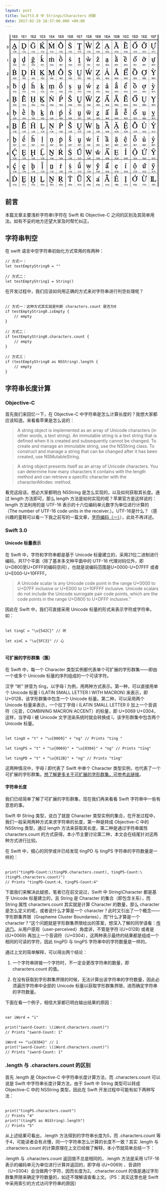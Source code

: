 ```yaml
---
layout: post
title: Swift3.0 中 Strings/Characters 闲聊
date: 2017-02-19 18:37:00.000 +09:00
---
```


![unicode-latin-extended-additional](/assets/images/2017/unicode-latin-extended-additional.png)

## 前言 

本篇文章主要浅析字符串\字符在 Swift 和 Objective-C 之间的区别及其简单用法。如有不妥的地方还望大家及时帮忙纠正。

## 字符串判空

在 swift 语言中空字符串初始化方式常用的有两种：

```
// 方式一：
let testEmptyString0 = ""

// 方式二：
let testEmptyString1 = String()

```

在开发过程中，我们应该如何用正确的方式来对字符串进行判空处理呢？

```

// 方式一：这种方式其实就是判断 characters.count 是否为0
if testEmptyString0.isEmpty {
    // empty
}

// 方式二：
if testEmptyString0.characters.count {
    // empty
}

// 方式三：
if (testEmptyString0 as NSString).length {
    // empty
}

```

## 字符串长度计算

### Objective-C

首先我们来回忆一下，在 Objective-C 中字符串是怎么计算长度的？我想大家都应该知道。来看看苹果是怎么说的：

> A string object is implemented as an array of Unicode characters (in other words, a text string). An immutable string is a text string that is defined when it is created and subsequently cannot be changed. To create and manage an immutable string, use the NSString class. To construct and manage a string that can be changed after it has been created, use NSMutableString.

> A string object presents itself as an array of Unicode characters. You can determine how many characters it contains with the length method and can retrieve a specific character with the characterAtIndex: method. 


看完这段话，想必大家都明白 NSString 是怎么实现的，以及如何获取其长度。通过 length 方法即可，那么 length 方法是如何实现的呢？苹果官方是这样说的：length 方法利用的是 UTF-16 表示的十六位编码单元数字为单位进行计算的（The number of UTF-16 code units in the receiver.）。UTF-16是什么？（感兴趣的童鞋可以看一下我之前写的一篇文章，[字符编码（一）](https://tingxins.com/2017/01/character-encoding-01/)），此处不再详述。

### Swift 3.0

#### Unicode 标量表示

在 Swift 中，字符和字符串都是基于 Unicode 标量建立的，采用21位二进制进行编码，共17个平面（除了基本多文种平面中的 UTF-16 代理对码位外，即U+D800至U+DFFF的编码空间），也就是说编码范围是U+0000-U+D7FFF 或者 U+E000-U+10FFFF。

> A Unicode scalar is any Unicode code point in the range U+0000 to U+D7FF inclusive or U+E000 to U+10FFFF inclusive. Unicode scalars do not include the Unicode surrogate pair code points, which are the code points in the range U+D800 to U+DFFF inclusive.”

因此在 Swift 中，我们可直接采用 Unicode 标量的形式来表示字符或字符串，如：

```

let tingC = "\u{542C}" // 听

let xinC = "\u{5FC3}" // 心
 
```

#### 可扩展的字形群集（簇）
 
在 Swift 中，每一个 Character 类型实例都代表单个可扩展的字形群集——即由一个或多个 Unicode 标量的序列组成的一个可读字符。

汉字 “听” 拼音为 tīng，以字母 ī 为例，用两种方式表示。第一种，可以直接用单个 Unicode 标量 ī (LATIN SMALL LETTER I WITH MACRON) 来表示，即 U+012B，该字形群集中包含一个 Unicode 标量。第二种，可以采用两个 Unicode 标量来表示，一个拉丁字母 i (LATIN SMALL LETTER I) 加上一个音调符（元音，COMBINING MACRON ACCENT）的标量，即 U+0069 U+0304，这样，当字母 i 被 Unicode 文字渲染系统时就会转换成 ī，该字形群集中包含两个 Unicode 标量。

```

let tingO = "t" + "\u{0069}" + "ng" // Prints "ting "

let tingPS = "t" + "\u{0069}" + "\u{0304}" + "ng" // Prints "tīng"

let tingPD = "t" + "\u{012B}" + "ng" // Prints "tīng"

```

这两种情况中，字母 ī 即代表了 Swift 中单个 Character 类型实例，也代表了一个可扩展的字形群集。[想了解更多关于可扩展的字形群集，可参考此链接](http://unicode.org/reports/tr29/#Default_Grapheme_Cluster_Table)。

#### 字符串长度

我们已经简单了解了可扩展的字形群集，现在我们再来看看 Swift 字符串中一些有意思的事。

Swift 中 String 类型，说白了就是 Character 类型实例的集合，在开发过程中，我们一般采用两种方式来求字符串的长度，第一种是转成 Objective-C 中的 NSString 类型，通过 length 方法来获取其长度，第二种是通过字符串属性 characters.count 的方式获得。本小节主要讨论第二种，本文会在结尾针对这两种方式进行比较。

在 Swift 中，细心的同学或许已经发现 tingPD 与 tingPS 字符串的字符数量是一样的：

```

print("tingPD-Count:\(tingPD.characters.count), tingPS-Count:\(tingPS.characters.count)") 
// Prints "tingPD-Count:4, tingPS-Count:4"

```

下面我们来解决此疑惑，笔者已在前文说过，Swift 中 String\Character 都是基于 Unicode 标量建立的，且 String 是 Character 的集合（即包含关系），而 String 属性 characters.count 其实就是计算 Character 的数量，那么 character 是怎么定义的呢，或者说什么才算是一个 character？此时又引出了一个概念——字形群集界限（Grapheme Cluster Boundaries），而”什么才算是一个 character？“这个问题就是字形群集界限给出的答案，想深入了解的同学请看：[传送门](http://unicode.org/reports/tr29/#Grapheme_Cluster_Boundaries)。从用户感观（user-perceived）角度讲，不管是字符 ī(U+012B) 或者是 i(U+0069) 再加上一个音调符（U+0304），这两种表示最终的结果都是组成一个相同的可读的字符，因此 tingPD 与 tingPS 字符串中的字符数量是一样的。

通过上文的简单解释，可以得出两个结论：

1. 一个字符串拼接一个字符时，不一定会更改字符串的数量，即 characters.count 的值。

2. 在没有获取到字形群集界限的时候，无法计算出该字符串的字符数量，因此必须遍历字符串中全部的 Unicode 标量以获取字形群集界限，进而确定字符串的字符数量。

下面在看一个例子，相信大家都已明白输出结果的原因：

```

var iWord = "i"

print("iword-Count: \(iWord.characters.count)")
// Prints "iword-Count: 1"

iWord += "\u{0304}" // ī
print("iword-Count: \(iWord.characters.count)")
// Prints "iword-Count: 1"

```

### .length 与 .characters.count 的区别

首先 .length 是 Objective-C 中字符串长度计算方法，而 .characters.count 可以说是 Swift 中字符串长度计算方法，由于 Swift 中 String 类型可以转成 Objective-C 中的 NSString 类型，因此在 Swift 开发过程中可能有如下两种写法：

```

print("tingPS.characters.count")
// Prints "4"
print("(tingPS as NSString).length")
// Prints "5"

```

从上述结果可看出，.length 方法得到的字符串长度为5，而 .characters.count 等于4，可能读者会有点懵，同一个字符串怎么计算的长度不一致？其实 .length 与 .characters.count 的计算原理在上文已经做了解释，本小节就简单总结一下：

.length 与 .characters.count 返回值不总是相同的，.length 方法是采用 UTF-16 表示的编码单元为单位进行计算并返回的，即字母 i(U+0069) 、音调符（U+0304）会当做两个字符，因而长度为2。.character.count 的值是通过字形群集界限来确定字符数量的，如还不理解请查看上文。（PS：其实这里也是 Swift 中采用索引的方式访问字符串的原因）

